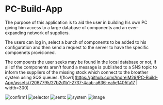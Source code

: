# PC-Build-App

The purpose of this application is to aid the user in building his own PC giving him
access to a large database of components and an ever-expanding network of
suppliers.

The users can log in, select a bunch of components to be added to his configuration and then send a request to the server to have the specific compoenets provisioned.

The compoents the user seeks may be found in the local database or not, if all of the components aren't found a message is published to a SNS topic to inform the suppliers of the missing stock which connect to the broather system using SQS queues.
![flow1](https://github.com/AndreiM29/PC-Build-App/assets/72067795/27b2d1b1-2737-4aab-a636-ea5e1405fa17 | width=300)

![confirm1](https://github.com/AndreiM29/PC-Build-App/assets/72067795/d05d4c72-5ece-407b-935e-606362cac307)
![selector](https://github.com/AndreiM29/PC-Build-App/assets/72067795/3758c17d-838d-4563-8e42-c430e2ad2119)
![sentc](https://github.com/AndreiM29/PC-Build-App/assets/72067795/c220c764-2814-49b6-9aa5-c5f3c7e2f576)
![system](https://github.com/AndreiM29/PC-Build-App/assets/72067795/8b776ba2-4f8b-4dcb-ace3-f3a2e12f51bf)
![image](https://github.com/AndreiM29/PC-Build-App/assets/72067795/25cb7fdd-b6eb-49c9-a81e-3e7f4856d6a9)

